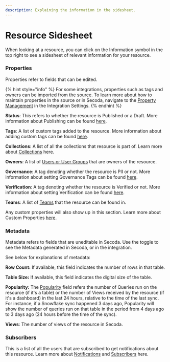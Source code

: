 ```yaml
---
description: Explaining the information in the sidesheet.
---
```


# Resource Sidesheet

When looking at a resource, you can click on the Information symbol in the top right to see a sidesheet of relevant information for your resource.&#x20;

### Properties

Properties refer to fields that can be edited.&#x20;

{% hint style="info" %}
For some integrations, properties such as tags and owners can be imported from the source. To learn more about how to maintain properties in the source or in Secoda, navigate to the [Property Management](../integrations/integration-settings.md#metadata-management-this-functionality-is-coming-soon) in the Integration Settings.&#x20;
{% endhint %}

**Status**: This refers to whether the resource is Published or a Draft. More information about Publishing can be found [here](../getting-started/secoda-as-an-admin/add-documentation/publishing.md).

**Tags**: A list of custom tags added to the resource. More information about adding custom tags can be found [here](tags/custom-tags.md).

**Collections**: A list of all the collections that resource is part of. Learn more about [Collections](../features/collections-1.md) here.

**Owners**: A list of [Users or User Groups](../user-management/) that are owners of the resource.&#x20;

**Governance**: A tag denoting whether the resource is PII or not. More information about setting Governance Tags can be found [here](../best-practices/data-governance.md).

**Verification**: A tag denoting whether the resource is Verified or not. More information about setting Verification can be found [here](tags/verified-tag.md).

**Teams**: A list of [Teams](../user-management/teams.md) that the resource can be found in.

Any custom properties will also show up in this section. Learn more about Custom Properties [here](adding-custom-properties.md).

### Metadata

Metadata refers to fields that are uneditable in Secoda. Use the toggle to see the Metadata generated in Secoda, or in the integration.

See below for explanations of metadata:

**Row Count:** If available, this field indicates the number of rows in that table.

**Table Size:** If available, this field indicates the digital size of the table.

**Popularity:** The [Popularity](../features/popularity.md) field refers the number of Queries run on the resource (if it's a table) or the number of Views received by the resource (if it's a dashboard) in the last 24 hours, relative to the time of the last sync. For instance, if a Snowflake sync happened 3 days ago, Popularity will show the number of queries run on that table in the period from 4 days ago to 3 days ago (24 hours before the time of the sync).

**Views**: The number of views of the resource in Secoda.&#x20;

### Subscribers

This is a list of all the users that are subscribed to get notifications about this resource. Learn more about [Notifications](../features/notifications.md) and [Subscribers](resource-sidebar.md#subscribers) here.
